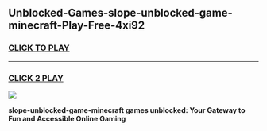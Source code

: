 
## Unblocked-Games-slope-unblocked-game-minecraft-Play-Free-4xi92
<h3>
<a href="https://premium76.site?title=slope-unblocked-game-minecraft&ref=18A1">CLICK TO PLAY</a></h3>
<hr>

<h3>
<a href="https://premium76.site?title=slope-unblocked-game-minecraft&ref=18A1">CLICK 2 PLAY</a>
  
</h3>

<a href="https://premium76.site?title=slope-unblocked-game-minecraft&ref=18A1"><img src="https://clearcache.store/games.png"></a>


**slope-unblocked-game-minecraft games unblocked: Your Gateway to Fun and Accessible Online Gaming**
